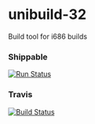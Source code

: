 # unibuild-32

Build tool for i686 builds

### Shippable 

[![Run Status](https://api.shippable.com/projects/59233c4511025e070032220d/badge?branch=master)](https://app.shippable.com/github/UnitedRPMS-devel/unibuild-32)


### Travis 


[![Build Status](https://travis-ci.org/UnitedRPMS-devel/unibuild-32.svg?branch=master)](https://travis-ci.org/UnitedRPMS-devel/unibuild-32)


